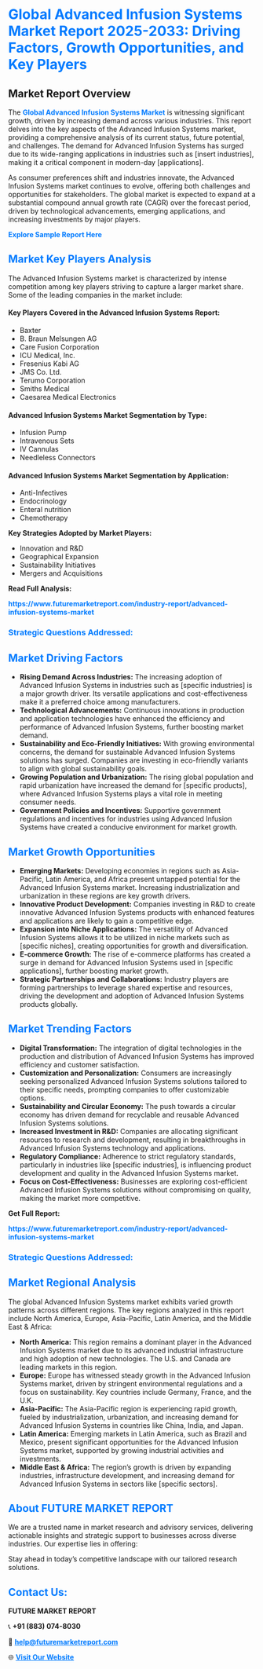 <h1 style="color: #007BFF;">Global Advanced Infusion Systems Market Report 2025-2033: Driving Factors, Growth Opportunities, and Key Players</h1>

<section id="overview">
<h2>Market Report Overview</h2>
<p>The <a href="https://www.futuremarketreport.com/industry-report/advanced-infusion-systems-market" style="color: #007BFF; text-decoration: none;"><strong>Global Advanced Infusion Systems Market</strong></a> is witnessing significant growth, driven by increasing demand across various industries. This report delves into the key aspects of the Advanced Infusion Systems market, providing a comprehensive analysis of its current status, future potential, and challenges. The demand for Advanced Infusion Systems has surged due to its wide-ranging applications in industries such as [insert industries], making it a critical component in modern-day [applications].</p>
<p>As consumer preferences shift and industries innovate, the Advanced Infusion Systems market continues to evolve, offering both challenges and opportunities for stakeholders. The global market is expected to expand at a substantial compound annual growth rate (CAGR) over the forecast period, driven by technological advancements, emerging applications, and increasing investments by major players.</p>
</section>

<section id="overview">
<p><a href="https://www.futuremarketreport.com/request-sample/reportId=42333" style="color: #007BFF; text-decoration: none;"><strong>Explore Sample Report Here</strong></a></p>
</section>

<section id="key-players">
<h2 style="color: #007BFF;">Market Key Players Analysis</h2>
<p>The Advanced Infusion Systems market is characterized by intense competition among key players striving to capture a larger market share. Some of the leading companies in the market include:</p>
<h4>Key Players Covered in the Advanced Infusion Systems Report:</h4>
<ul><li>Baxter</li><li>B. Braun Melsungen AG</li><li>Care Fusion Corporation</li><li>ICU Medical, Inc.</li><li>Fresenius Kabi AG</li><li>JMS Co. Ltd.</li><li>Terumo Corporation</li><li>Smiths Medical</li><li>Caesarea Medical Electronics</li></ul>
<h4>Advanced Infusion Systems Market Segmentation by Type:</h4>
<ul><li>Infusion Pump</li><li>Intravenous Sets</li><li>IV Cannulas</li><li>Needleless Connectors</li></ul>

<h4>Advanced Infusion Systems Market Segmentation by Application:</h4>
<ul><li>Anti-Infectives</li><li>Endocrinology</li><li>Enteral nutrition</li><li>Chemotherapy</li></ul>
<p><strong>Key Strategies Adopted by Market Players:</strong></p>
<ul>
<li>Innovation and R&D</li>
<li>Geographical Expansion</li>
<li>Sustainability Initiatives</li>
<li>Mergers and Acquisitions</li>
</ul>
</section>

<section>
<p><strong>Read Full Analysis: </strong></p><a href="https://www.futuremarketreport.com/industry-report/advanced-infusion-systems-market" style="color: #007BFF; text-decoration: none;"><strong>https://www.futuremarketreport.com/industry-report/advanced-infusion-systems-market</strong></a>
<h3 style="color: #007BFF;">Strategic Questions Addressed:</h3>
</section>

<section id="driving-factors">
<h2 style="color: #007BFF;">Market Driving Factors</h2>
<ul>
<li><strong>Rising Demand Across Industries:</strong> The increasing adoption of Advanced Infusion Systems in industries such as [specific industries] is a major growth driver. Its versatile applications and cost-effectiveness make it a preferred choice among manufacturers.</li>
<li><strong>Technological Advancements:</strong> Continuous innovations in production and application technologies have enhanced the efficiency and performance of Advanced Infusion Systems, further boosting market demand.</li>
<li><strong>Sustainability and Eco-Friendly Initiatives:</strong> With growing environmental concerns, the demand for sustainable Advanced Infusion Systems solutions has surged. Companies are investing in eco-friendly variants to align with global sustainability goals.</li>
<li><strong>Growing Population and Urbanization:</strong> The rising global population and rapid urbanization have increased the demand for [specific products], where Advanced Infusion Systems plays a vital role in meeting consumer needs.</li>
<li><strong>Government Policies and Incentives:</strong> Supportive government regulations and incentives for industries using Advanced Infusion Systems have created a conducive environment for market growth.</li>
</ul>
</section>

<section id="growth-opportunities">
<h2 style="color: #007BFF;">Market Growth Opportunities</h2>
<ul>
<li><strong>Emerging Markets:</strong> Developing economies in regions such as Asia-Pacific, Latin America, and Africa present untapped potential for the Advanced Infusion Systems market. Increasing industrialization and urbanization in these regions are key growth drivers.</li>
<li><strong>Innovative Product Development:</strong> Companies investing in R&D to create innovative Advanced Infusion Systems products with enhanced features and applications are likely to gain a competitive edge.</li>
<li><strong>Expansion into Niche Applications:</strong> The versatility of Advanced Infusion Systems allows it to be utilized in niche markets such as [specific niches], creating opportunities for growth and diversification.</li>
<li><strong>E-commerce Growth:</strong> The rise of e-commerce platforms has created a surge in demand for Advanced Infusion Systems used in [specific applications], further boosting market growth.</li>
<li><strong>Strategic Partnerships and Collaborations:</strong> Industry players are forming partnerships to leverage shared expertise and resources, driving the development and adoption of Advanced Infusion Systems products globally.</li>
</ul>
</section>

<section id="trending-factors">
<h2 style="color: #007BFF;">Market Trending Factors</h2>
<ul>
<li><strong>Digital Transformation:</strong> The integration of digital technologies in the production and distribution of Advanced Infusion Systems has improved efficiency and customer satisfaction.</li>
<li><strong>Customization and Personalization:</strong> Consumers are increasingly seeking personalized Advanced Infusion Systems solutions tailored to their specific needs, prompting companies to offer customizable options.</li>
<li><strong>Sustainability and Circular Economy:</strong> The push towards a circular economy has driven demand for recyclable and reusable Advanced Infusion Systems solutions.</li>
<li><strong>Increased Investment in R&D:</strong> Companies are allocating significant resources to research and development, resulting in breakthroughs in Advanced Infusion Systems technology and applications.</li>
<li><strong>Regulatory Compliance:</strong> Adherence to strict regulatory standards, particularly in industries like [specific industries], is influencing product development and quality in the Advanced Infusion Systems market.</li>
<li><strong>Focus on Cost-Effectiveness:</strong> Businesses are exploring cost-efficient Advanced Infusion Systems solutions without compromising on quality, making the market more competitive.</li>
</ul>
</section>

<section>
<p><strong>Get Full Report: </strong></p><a href="https://www.futuremarketreport.com/industry-report/advanced-infusion-systems-market" style="color: #007BFF; text-decoration: none;"><strong>https://www.futuremarketreport.com/industry-report/advanced-infusion-systems-market</strong></a>
<h3 style="color: #007BFF;">Strategic Questions Addressed:</h3>
</section>


<section id="regional-analysis">
<h2 style="color: #007BFF;">Market Regional Analysis</h2>
<p>The global Advanced Infusion Systems market exhibits varied growth patterns across different regions. The key regions analyzed in this report include North America, Europe, Asia-Pacific, Latin America, and the Middle East & Africa:</p>
<ul>
<li><strong>North America:</strong> This region remains a dominant player in the Advanced Infusion Systems market due to its advanced industrial infrastructure and high adoption of new technologies. The U.S. and Canada are leading markets in this region.</li>
<li><strong>Europe:</strong> Europe has witnessed steady growth in the Advanced Infusion Systems market, driven by stringent environmental regulations and a focus on sustainability. Key countries include Germany, France, and the U.K.</li>
<li><strong>Asia-Pacific:</strong> The Asia-Pacific region is experiencing rapid growth, fueled by industrialization, urbanization, and increasing demand for Advanced Infusion Systems in countries like China, India, and Japan.</li>
<li><strong>Latin America:</strong> Emerging markets in Latin America, such as Brazil and Mexico, present significant opportunities for the Advanced Infusion Systems market, supported by growing industrial activities and investments.</li>
<li><strong>Middle East & Africa:</strong> The region’s growth is driven by expanding industries, infrastructure development, and increasing demand for Advanced Infusion Systems in sectors like [specific sectors].</li>
</ul>
</section>

<footer>
<h2 style="color: #007BFF;">About FUTURE MARKET REPORT</h2>
<p>We are a trusted name in market research and advisory services, delivering actionable insights and strategic support to businesses across diverse industries. Our expertise lies in offering:</p>

<p>Stay ahead in today’s competitive landscape with our tailored research solutions.</p>

<h2 style="color: #007BFF;">Contact Us:</h2>
<p><strong>FUTURE MARKET REPORT</strong></p>
<p>📞 <strong>+91 (883) 074-8030</strong></p>
<p>📧 <strong><a href="mailto:help@futuremarketreport.com" style="color: #007BFF;">help@futuremarketreport.com</a></strong></p>
<p>🌐 <strong><a href="https://www.futuremarketreport.com/" style="color: #007BFF;">Visit Our Website</a></strong></p>
</footer>